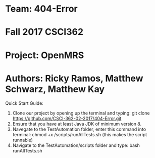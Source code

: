 # Team: 404-Error
# Fall 2017 CSCI362
# Project: OpenMRS 
# Authors: Ricky Ramos, Matthew Schwarz, Matthew Kay

Quick Start Guide:
1. Clone our project by opening up the terminal and typing: 
git clone https://github.com/CSCI-362-02-2017/404-Error.git
2. Ensure that you have at least Java JDK of minimum version 8.
3. Navegate to the TestAutomation folder, enter this command into terminal:
chmod +x /scripts/runAllTests.sh  (this makes the script runnable)
4. Navigate to the TestAutomation/scripts folder and type:
bash runAllTests.sh
